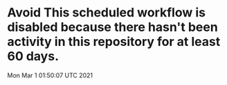 # Avoid This scheduled workflow is disabled because there hasn't been activity in this repository for at least 60 days.
Mon Mar  1 01:50:07 UTC 2021
